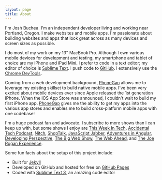 ```yaml
---
layout: page
title: About
---
```


I'm Josh Buchea. I'm an independent developer living and working near Portland, Oregon. I make websites and mobile apps. I'm passionate about building websites and apps that look great across as many devices and screen sizes as possible.

I do most of my work on my 13&quot; MacBook Pro. Although I own various mobile devices for development and testing, my smartphone and tablet of choice are my iPhone and iPad Mini. I prefer to code in a text editor; my editor of choice is [Sublime Text](http://www.sublimetext.com/). I push code to [GitHub](https://github.com/joshbuchea). I extensively use the [Chrome DevTools](https://developers.google.com/chrome-developer-tools/).

Coming from a web development background, [PhoneGap](http://phonegap.com/) allows me to leverage my existing skillset to build native mobile apps. I've been very excited about mobile devices ever since Apple released the 1st generation iPhone. When the iOS App Store was announced, I couldn't wait to build my first iPhone app. [PhoneGap](http://phonegap.com/) gives me the ability to get my apps into the various app stores and enables me to build cross-platform mobile apps with one codebase!

I'm a huge podcast fan and advocate. I subscribe to more shows than I can keep up with, but some shows I enjoy are [This Week In Tech](http://twit.tv/twit), [Accidental Tech Podcast](http://atp.fm/), [Nitch](http://nitch.cc/podcast/), [ShopTalk](http://shoptalkshow.com/), [JavaScript Jabber](http://devchat.tv/js-jabber/), [Adventures in Angular](http://devchat.tv/adventures-in-angular), [Developing Perspective](http://developingperspective.com/), [The Big Web Show](http://www.muleradio.net/thebigwebshow/), [The Web Ahead](http://5by5.tv/webahead), and [The Joe Rogan Experience](http://joerogan.net/podcasts/).

Some fun facts about the setup of this project include:

* Built for [Jekyll](http://jekyllrb.com)
* Developed on GitHub and hosted for free on [GitHub Pages](https://pages.github.com)
* Coded with [Sublime Text 3](http://sublimetext.com), an amazing code editor
